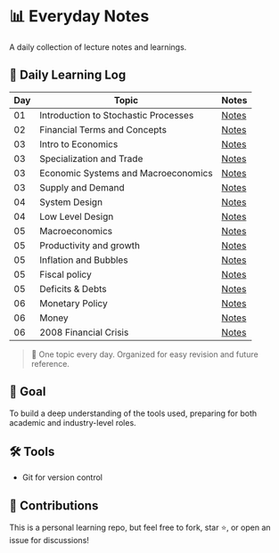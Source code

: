# 📊 Everyday Notes

A daily collection of lecture notes and learnings.

## 📆 Daily Learning Log

| Day | Topic | Notes |
|-----|-------|-------|
| 01  | Introduction to Stochastic Processes | [Notes](math/stochastic_process.txt) |
| 02  | Financial Terms and Concepts | [Notes](finance/finance_concepts.txt) |
| 03  | Intro to Economics | [Notes](economics/intro_to_econn.md) |
| 03  | Specialization and Trade | [Notes](economics/specialization_and_trade.md) |
| 03  | Economic Systems and Macroeconomics | [Notes](economics/economic_systems.md) |
| 03  | Supply and Demand | [Notes](economics/supply_demand.md) |
| 04  | System Design | [Notes](system_design/system_design_notes.md) |
| 04  | Low Level Design | [Notes](system_design/lld.md) |
| 05  | Macroeconomics | [Notes](economics/macroecon.md) |
| 05  | Productivity and growth | [Notes](economics/productivity_and_growth.md) |
| 05  | Inflation and Bubbles | [Notes](economics/inflation.md) |
| 05  | Fiscal policy | [Notes](economics/fiscal_policy.md) |
| 05  | Deficits & Debts | [Notes](economics/debt_deficit.md) |
| 06  | Monetary Policy | [Notes](economics/monetary_policy.md) |
| 06  | Money | [Notes](economics/money.md) |
| 06  | 2008 Financial Crisis | [Notes](economics/2008_financial_crisis.md) |


> 📌 One topic every day. Organized for easy revision and future reference.

## 🧠 Goal

To build a deep understanding of the tools used, preparing for both academic and industry-level roles.

## 🛠️ Tools

- Git for version control
<!-- [Jupyter](https://jupyter.org/) (optional for code demos or simulations) -->

## 🤝 Contributions

This is a personal learning repo, but feel free to fork, star ⭐, or open an issue for discussions!

